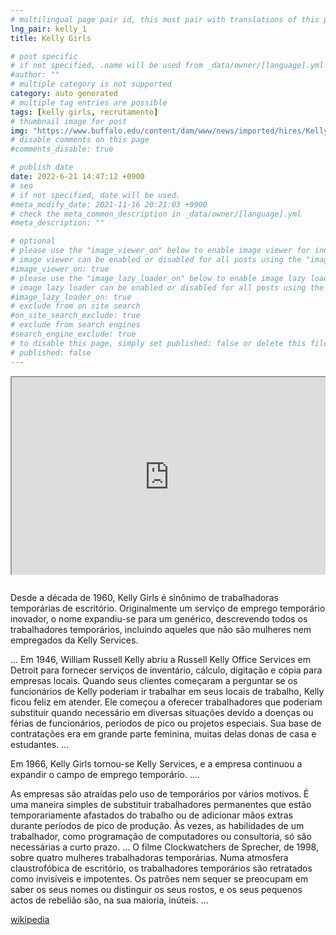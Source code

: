 ```yaml
---
# multilingual page pair id, this must pair with translations of this page. (This name must be unique)
lng_pair: kelly_1
title: Kelly Girls

# post specific
# if not specified, .name will be used from _data/owner/[language].yml
#author: ""
# multiple category is not supported
category: auto generated
# multiple tag entries are possible
tags: [kelly girls, recrutamento]
# thumbnail image for post
img: "https://www.buffalo.edu/content/dam/www/news/imported/hires/KellyGirls.jpg"
# disable comments on this page
#comments_disable: true

# publish date
date: 2022-6-21 14:47:12 +0900
# seo
# if not specified, date will be used.
#meta_modify_date: 2021-11-16 20:21:03 +0900
# check the meta_common_description in _data/owner/[language].yml
#meta_description: ""

# optional
# please use the "image_viewer_on" below to enable image viewer for individual pages or posts (_posts/ or [language]/_posts folders).
# image viewer can be enabled or disabled for all posts using the "image_viewer_posts: true" setting in _data/conf/main.yml.
#image_viewer_on: true
# please use the "image_lazy_loader_on" below to enable image lazy loader for individual pages or posts (_posts/ or [language]/_posts folders).
# image lazy loader can be enabled or disabled for all posts using the "image_lazy_loader_posts: true" setting in _data/conf/main.yml.
#image_lazy_loader_on: true
# exclude from on site search
#on_site_search_exclude: true
# exclude from search engines
#search_engine_exclude: true
# to disable this page, simply set published: false or delete this file
# published: false
---
```


<div style="position:relative;padding-bottom:56.25%;padding-top:35px;height:0;margin-bottom:2em;overflow:hidden">

<iframe style="position:absolute;top:0;left:0;width:100%;height:100%"  src="https://www.youtube.com/embed/5hIAPYm_NiI?si=cmOLqmWqhUfUA2WR" title="YouTube video player"  allowfullscreen></iframe>

</div>

Desde a década de 1960, Kelly Girls é sinônimo de trabalhadoras temporárias de escritório. Originalmente um serviço de emprego temporário inovador, o nome expandiu-se para um genérico, descrevendo todos os trabalhadores temporários, incluindo aqueles que não são mulheres nem empregados da Kelly Services.

...
Em 1946, William Russell Kelly abriu a Russell Kelly Office Services em Detroit para fornecer serviços de inventário, cálculo, digitação e cópia para empresas locais. Quando seus clientes começaram a perguntar se os funcionários de Kelly poderiam ir trabalhar em seus locais de trabalho, Kelly ficou feliz em atender. Ele começou a oferecer trabalhadores que poderiam substituir quando necessário em diversas situações devido a doenças ou férias de funcionários, períodos de pico ou projetos especiais. Sua base de contratações era em grande parte feminina, muitas delas donas de casa e estudantes.
...

Em 1966, Kelly Girls tornou-se Kelly Services, e a empresa continuou a expandir o campo de emprego temporário.
....

As empresas são atraídas pelo uso de temporários por vários motivos. É uma maneira simples de substituir trabalhadores permanentes que estão temporariamente afastados do trabalho ou de adicionar mãos extras durante períodos de pico de produção. Às vezes, as habilidades de um trabalhador, como programação de computadores ou consultoria, só são necessárias a curto prazo.
...
O filme Clockwatchers de Sprecher, de 1998, sobre quatro mulheres trabalhadoras temporárias. Numa atmosfera claustrofóbica de escritório, os trabalhadores temporários são retratados como invisíveis e impotentes. Os patrões nem sequer se preocupam em saber os seus nomes ou distinguir os seus rostos, e os seus pequenos actos de rebelião são, na sua maioria, inúteis.
...

[wikipedia](https://www.encyclopedia.com/media/encyclopedias-almanacs-transcripts-and-maps/kelly-girls)
